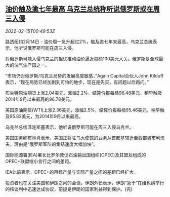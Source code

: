 <!--1644886862000-->
[油价触及逾七年最高 乌克兰总统称听说俄罗斯或在周三入侵](https://cn.reuters.com/article/oil-close-0214-mon-idCNKBS2KK01Y)
------

<div><i>2022-02-15T00:49:53Z</i></div><p>路透纽约2月14日 - 油价周一急升超过2%，触及逾七年来最高，乌克兰总统表示，他听说俄罗斯可能在周三入侵。</p><p>对俄罗斯可能入侵乌克兰的担忧推动油价逼近每桶100美元大关。俄罗斯是全球最大的油气生产国之一。</p><p>“市场仍对俄罗斯/乌克兰局势的发展高度敏感，”Again Capital合伙人John Kilduff表示，“现在局势已经加剧到可怕的地步，现在是先买，有问题以后再问。”</p><p>布兰特原油期货上涨2.04美元，涨幅2.2%，结算价报每桶96.48美元，稍早触及2014年9月以来最高的96.78美元。</p><p>美国原油期货(WTI)上涨2.36美元，涨幅2.5%，结算价报每桶95.46美元，稍早触及95.82美元，为2014年9月以来最高。</p><p>乌克兰总统泽连斯基表示，他听说俄罗斯可能在周三入侵乌克兰。</p><p>美国国务卿布林肯表示，美国正将驻乌大使馆的业务从首都基辅迁至西部城市利沃夫，理由是“俄罗斯军队的集结速度大幅加快”。</p><p>国际能源署(IEA)署长比罗尔敦促石油输出国组织(OPEC)及其盟友组成的OPEC+联盟缩小言行之间的差距。</p><p>IEA此前表示，OPEC+的目标产量与实际产量之间的差距已经扩大。</p><p>投资者也在关注美国和伊朗之间的会谈。伊朗外长表示，伊朗“急于”在维也纳举行的核谈判中迅速达成协议，前提是伊朗的国家利益得到保护。(完)</p>
